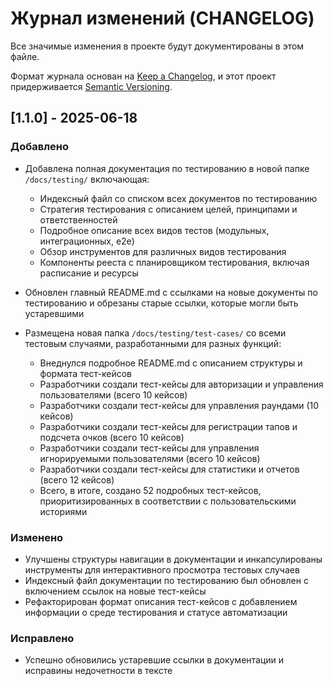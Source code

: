 
# Журнал изменений (CHANGELOG)

Все значимые изменения в проекте будут документированы в этом файле.

Формат журнала основан на [Keep a Changelog](https://keepachangelog.com/en/1.0.0/),
и этот проект придерживается [Semantic Versioning](https://semver.org/spec/v2.0.0.html).

## [1.1.0] - 2025-06-18
### Добавлено
- Добавлена полная документация по тестированию в новой папке `/docs/testing/` включающая:
  - Индексный файл со списком всех документов по тестированию
  - Стратегия тестирования с описанием целей, принципами и ответственностей
  - Подробное описание всех видов тестов (модульных, интеграционных, e2e)
  - Обзор инструментов для различных видов тестирования
  - Компоненты рееста с планировщиком тестирования, включая расписание и ресурсы

- Обновлен главный README.md с ссылками на новые документы по тестированию и обрезаны старые ссылки, которые могли быть устаревшими
- Размещена новая папка `/docs/testing/test-cases/` со всеми тестовым случаями, разработанными для разных функций:
  - Внеднулся подробное README.md с описанием структуры и формата тест-кейсов
  - Разработчики создали тест-кейсы для авторизации и управления пользователями (всего 10 кейсов)
  - Разработчики создали тест-кейсы для управления раундами (10 кейсов)
  - Разработчики создали тест-кейсы для регистрации тапов и подсчета очков (всего 10 кейсов)
  - Разработчики создали тест-кейсы для управления игнорируемыми пользователями (всего 10 кейсов)
  - Разработчики создали тест-кейсы для статистики и отчетов (всего 12 кейсов)
  - Всего, в итоге, создано 52 подробных тест-кейсов, приоритизированных в соответствии с пользовательскими историями

### Изменено
- Улучшены структуры навигации в документации и инкапсулированы инструменты для интерактивного просмотра тестовых случаев
- Индексный файл документации по тестированию был обновлен с включением ссылок на новые тест-кейсы
- Рефакторирован формат описания тест-кейсов с добавлением информации о среде тестирования и статусе автоматизации

### Исправлено
- Успешно обновились устаревшие ссылки в документации и исправины недочетности в тексте

